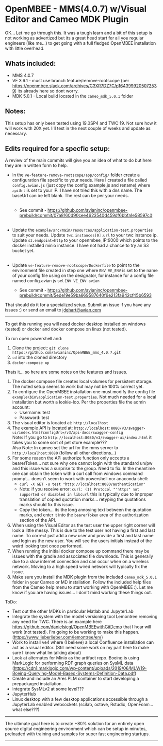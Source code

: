 # OpenMBEE - MMS(4.0.7) w/Visual Editor and Cameo MDK Plugin

OK... Let me go through this. It was a tough learn and a bit of this setup is not working as advertized but its a great head start for all you regular engineers (like me...) to get going with a full fledged OpenMBEE installation with little overhead. 

## Whats included:
- MMS 4.0.7
- VE 3.6.1 - must use branch feature/remove-rootscope (per https://openmbee.slack.com/archives/C3XR7DZ7C/p1643999205072539) its already here so dont worry.
- MDK 5.0.1 - Local build located in the `cameo_mdk_5.0.1` folder

## Notes:
This setup has only been tested using 19.0SP4 and TWC 19. Not sure how it will work with 20X yet. I'll test in the next couple of weeks and update as necessary. 

## Edits required for a specfic setup:
A review of the main commits will give you an idea of what to do but here they are in written form to help.
<br>
- In the ```ve-feature-remove-rootscope/app/config/``` folder create a configuration file specific to your needs. Here I created a file called ```config.avian.js``` (just copy the config.example.js and rename) where ```apiUrl``` is set to your IP. I have not tried this with a dns name. The baseUrl can be left blank. The rest can be per your needs. <br><br>
    - See commit - https://github.com/avianinc/openmbee-prebuild/commit/07a8160d90cee4623540d459df6bbfa1e58597c0<br><br>
- Update the ```example/src/main/resources/application-test.properties``` to suit your needs. Update ```twc.instances[0].url``` to your twc instance ip. Update ```s3.endpoint=http``` to your openmbee_IP:9000 which points to the docker installed minio instance. I have not had a chance to try an S3 bucket yet.<br><br>
- Update ```ve-feature-remove-rootscope/Dockerfile``` to point to the environment file created in step one where ```ENV VE_ENV``` is set to the name of your config file using on the designator, for instance for a config file named config.avian.js set ```ENV VE_ENV avian``` <br>

    - See commit - https://github.com/avianinc/openmbee-prebuild/commit/5ede19e59ba669587640f6e213fa942cf45b6593<br>

That should do it for a specialized setup. Submit an issue if you have any issues :) or send an email to jdehart@avian.com
<hr>

To get this running you will need docker desktop installed on windows (tested) or docker and docker compose on linux (not tested).

To run open powershell and:
1. Clone the project: `git clone https://github.com/avianinc/OpenMBEE_mms_4.0.7.git`
2. `cd` into the cloned directory
3. `docker-compose up`

Thats it... so here are some notes on the features and issues.

1. The docker compose file creates local volumes for persistent storage. The noted setup seems to work but may not be 100% correct yet.
2. To configure the OpenMBEE installation one must modify the config file `example\bin\application-test.properties`. Not much needed for a local installation but worth a lookie-loo. Per the properties file the admin account:
    - Username: test
    - Password: test
3. The visual editor is located at: `http://localhost`
4. The example API is located at: `http://localhost:8080/v3/swagger-ui/index.html?configUrl=/v3/api-docs/swagger-config`<br>
Note: If you go to `http://localhost:8080/v3/swagger-ui/index.html` it takes you to some sort of pet store example???<br>
Also Note: In cameo set the url for the mms server to `http://localhost:8080` (follow all other directions...)
5. For some reason the API authorize function only accepts a bearerToken... not sure why one cannot login with the standard un/pw and this issue was a surprise to the group. Need to fix. In the meantime one can obtain the token with a curl call from windows command prompt... doesn't seem to work with powershell nor anaconda shell:
    - `curl -X GET -u test "http://localhost:8080/authentication"`
    - Note: if you receive error: `curl: (1) Protocol "'https" not supported or disabled in libcurl` this is typically due to improper translation of copied quotation marks... retyping the quotations marks should fix this issue. 
    - Copy the token... its the long annoying text between the quotation marks, and enter it into the `bearerToken` area of the authorization section of the API.
6. When using the Visual Editor as the test user the upper right corner will look a little messy. This is due to the test user not having a first and last name. To correct just add a new user and provide a first and last name and login as the new user. You will see the users initials instead of the weird looking text once performed.
7. When running the initial docker compose up command there may be issues with the gradle and associated file downloads. This is generally due to a slow internet connection and can occur when on a wireless network. Moving to a high speed wired network will typically fix the issue.
8. Make sure you install the MDK plugin from the included `cameo_mdk_5.0.1` folder in your Cameo or MD installation. Follow the included help files from the Cameo help menu to start working with OpenMBEE :). Let me know if you are having issues... I don't mind working these things out.

ToDo:

- Test out the other MDKs in particular Matlab and JupyterLab
- Integrate the system with the model versioning tool Lemontree removing any need for TWC. There is an example here https://github.com/danielsiegl/OpenMBEEwithGitDemo that I hear will work (not tested). I'm going to be working to make this happen. (https://www.lieberlieber.com/lemontree/en/)
- Work to install ve4 where (I believe) a local Confluence installation can act as a visual editor. (Still need some work on my part here to make sure I know what Im talking about)
- Look at alternates for Minio as the artifact repo. Boeing is using MarkLogic for performing RDF graph queries on SysML data (https://cdn1.marklogic.com/wp-content/uploads/2019/06/MLW19-Boeing-Querying-Model-Based-Systems-Definition-Data.pdf)
- Create and include an Ares PLM container to start developing a prepackaged installation.
- Integrate SysMLv2 at some level???
- JupyterHub
- Linux desktop with a few desktop applications accessible through a JupyterLab enabled websockets (scilab, octave, Rstudio, OpenFoam... what else???)
<hr>
The ultimate goal here is to create +80% solution for an entirely open source digital engineering environment which can be setup in minutes, preloaded with training and samples for super fast engineering startups.
<hr>


